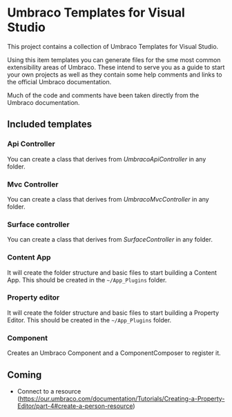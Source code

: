 # Umbraco Templates for Visual Studio

This project contains a collection of Umbraco Templates for Visual Studio.

Using this item templates you can generate files for the sme most common extensibility areas of Umbraco. These intend to serve you as a guide to start your own projects as well as they contain some help comments and links to the official Umbraco documentation.

Much of the code and comments have been taken directly from the Umbraco documentation.

## Included templates

### Api Controller

You can create a class that derives from _UmbracoApiController_ in any folder.

### Mvc Controller

You can create a class that derives from _UmbracoMvcController_ in any folder.

### Surface controller

You can create a class that derives from _SurfaceController_ in any folder.

### Content App

It will create the folder structure and basic files to start building a Content App. This should be created in the `~/App_Plugins` folder.

### Property editor

It will create the folder structure and basic files to start building a Property Editor. This should be created in the `~/App_Plugins` folder.

### Component

Creates an Umbraco Component and a ComponentComposer to register it.

## Coming

- Connect to a resource (https://our.umbraco.com/documentation/Tutorials/Creating-a-Property-Editor/part-4#create-a-person-resource)
